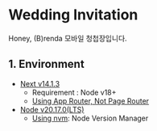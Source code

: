 # Wedding Invitation

Honey, (B)renda 모바일 청첩장입니다.

## 1. Environment

- [Next v14.1.3](https://nextjs.org/docs)
  - Requirement : Node v18+
  - [Using App Router, Not Page Router](https://nextjs.org/docs#app-router-vs-pages-router)
- [Node v20.17.0(LTS)](https://nodejs.org/en/download/package-manager)
  - [Using nvm](https://github.com/nvm-sh/nvm): Node Version Manager


